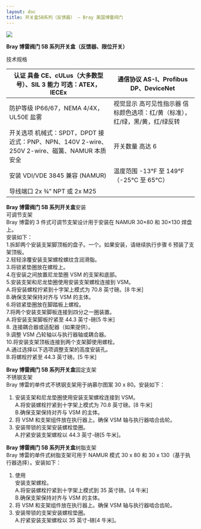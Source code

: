 ```yaml
---
layout: doc
title: 开关盒5B系列（反馈器） – Bray 美国博雷阀门
---
```


![](/2022/10/download-2-2.png)

**Bray 博雷阀门 5B 系列开关盒（反馈器、限位开关）**

技术规格

| 认证 具备 CE、cULus（大多数型号）、SIL 3 能力 可选：ATEX，IECEx                              | 通信协议 AS-I、Profibus DP、DeviceNet                                        |
| -------------------------------------------------------------------------------------------- | ---------------------------------------------------------------------------- |
| 防护等级 IP66/67，NEMA 4/4X，UL50E 盐雾                                                      | 视觉显示 高可见性指示器 信标颜色选项：红/黄（标准），红/绿，黑/黄，红/绿反转 |
| 开关选项 机械式：SPDT，DPDT 接近式：PNP、NPN、140V 2-wire、250V 2-wire、磁簧、NAMUR 本质安全 | 开关数量 高达 6                                                              |
| 安装 VDI/VDE 3845 兼容 (NAMUR)                                                               | 温度范围 \-13°F 至 149°F（-25°C 至 65°C）                                    |
| 导线端口 2x ¾” NPT 或 2x M25                                                                 |                                                                              |

**Bray 博雷阀门 5B 系列开关盒**安装  
可调节支架  
Bray 博雷的 3 件式可调节支架设计用于安装在 NAMUR 30×80 和 30×130 焊盘上。  
安装如下：  
1.拆卸两个安装支架脚顶板的盘子。一个。如果安装，请继续执行步骤 6 预装了支架顶板。  
2.轻轻涂覆安装支架螺栓螺纹含润滑脂。  
3.将锁紧垫圈放在螺栓上。  
4.在安装之间放置尼龙垫圈 VSM 的支架和底部。  
5.安装支架和尼龙垫圈使用安装支架螺栓连接到 VSM。  
A.将安装螺栓拧紧到十字架上模式为 70.8 英寸磅。\[8 牛米\]  
B.确保支架保持对齐与 VSM 的主体。  
6.将锁紧垫圈放在脚踏板上螺栓。  
7.将两个安装支架脚板连接到四分之一圈装置。  
A.将安装支架脚板拧紧至 44.3 英寸-磅\[5 牛米\]  
8\. 连接耦合器或适配器（如果提供）。  
9.调整 VSM 凸轮轴以与执行器轴或耦合器。  
10.将安装支架顶板连接到两个支架脚使用螺栓。  
A.通过选择以下选项调整支架的高度安装孔。  
B.将螺栓拧紧至 44.3 英寸磅。\[5 牛米\]

**Bray 博雷阀门 5B 系列开关盒**固定支架  
不锈钢支架  
Bray 博雷的单件式不锈钢支架用于纳慕尔图案 30 x 80。安装如下：

1.  安装支架和尼龙垫圈使用安装支架螺栓连接到 VSM。  
    A.将安装螺栓拧紧到十字架上模式为 70.8 英寸磅。\[8 牛米\]  
    B.确保支架保持对齐与 VSM 的主体。
2.  将 VSM 和支架组件放在执行器上。确保 VSM 轴与执行器啮合齿轮。
3.  安装带锁的支架安装螺栓垫圈。  
    A.拧紧安装支架螺栓以 44.3 英寸-磅\[5 牛米\]。

**Bray 博雷阀门 5B 系列开关盒**树脂支架  
Bray 博雷的单件式树脂支架可用于 NAMUR 模式 30 x 80 和 30 x 130（基于执行器选择）。安装如下：

1.  使用  
    安装支架螺栓。  
    A.将安装螺栓拧紧到十字架上模式到 35 英寸磅。\[4 牛米\]  
    B.确保支架保持对齐与 VSM 的主体。
2.  将 VSM 和支架组件放在执行器上。确保 VSM 轴与执行器啮合齿轮。
3.  安装带锁的支架安装螺栓垫圈。  
    A.拧紧安装支架螺栓以 35 英寸-磅\[4 牛米\]。
